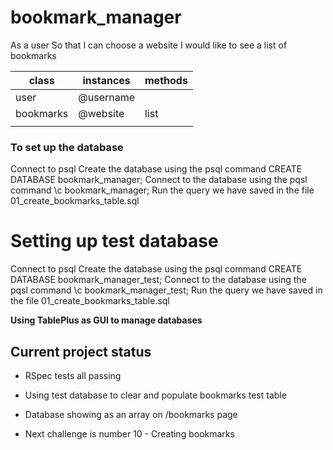 # bookmark_manager

As a user
So that I can choose a website
I would like to see a list of bookmarks

| class     | instances | methods  |
|-----------|-----------|----------|
| user      | @username |          |
| bookmarks | @website  | list     |
|           |           |          |



### To set up the database
Connect to psql
Create the database using the psql command CREATE DATABASE bookmark_manager;
Connect to the database using the pqsl command \c bookmark_manager;
Run the query we have saved in the file 01_create_bookmarks_table.sql

# Setting up test database

Connect to psql
Create the database using the psql command
CREATE DATABASE bookmark_manager_test;
Connect to the database using the pqsl command
\c bookmark_manager_test;
Run the query we have saved in the file 01_create_bookmarks_table.sql

**Using TablePlus as GUI to manage databases**

## Current project status

- RSpec tests all passing
- Using test database to clear and populate bookmarks test table
- Database showing as an array on /bookmarks page

- Next challenge is number 10 - Creating bookmarks
